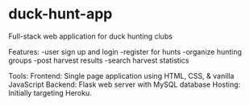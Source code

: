 # duck-hunt-app

Full-stack web application for duck hunting clubs

Features:
-user sign up and login
-register for hunts
-organize hunting groups
-post harvest results
-search harvest statistics

Tools:
Frontend: Single page application using HTML, CSS, & vanilla JavaScript
Backend: Flask web server with MySQL database
Hosting: Initially targeting Heroku.
